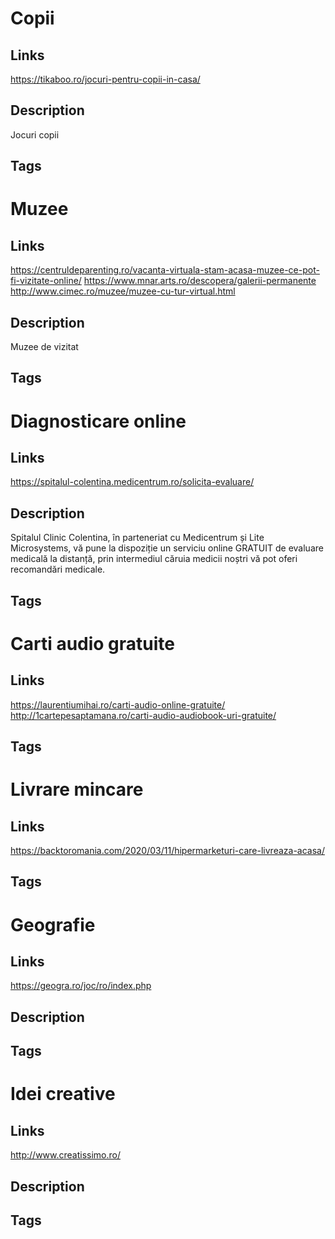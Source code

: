 # Copii

## Links
https://tikaboo.ro/jocuri-pentru-copii-in-casa/

## Description
Jocuri copii

## Tags


# Muzee

## Links
https://centruldeparenting.ro/vacanta-virtuala-stam-acasa-muzee-ce-pot-fi-vizitate-online/
https://www.mnar.arts.ro/descopera/galerii-permanente
http://www.cimec.ro/muzee/muzee-cu-tur-virtual.html


## Description
Muzee de vizitat 

## Tags


# Diagnosticare online 

## Links
https://spitalul-colentina.medicentrum.ro/solicita-evaluare/

## Description
Spitalul Clinic Colentina, în parteneriat cu Medicentrum și Lite Microsystems, vă pune la dispoziție un serviciu online GRATUIT de evaluare medicală la distanță, prin intermediul căruia medicii noștri vă pot oferi recomandări medicale.

## Tags


# Carti audio gratuite

## Links
https://laurentiumihai.ro/carti-audio-online-gratuite/
http://1cartepesaptamana.ro/carti-audio-audiobook-uri-gratuite/

## Tags

# Livrare mincare

## Links
https://backtoromania.com/2020/03/11/hipermarketuri-care-livreaza-acasa/

## Tags

# Geografie

## Links
https://geogra.ro/joc/ro/index.php

## Description

## Tags

# Idei creative

## Links
http://www.creatissimo.ro/

## Description

## Tags
